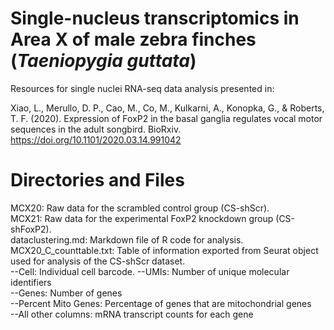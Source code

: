 # Single-nucleus transcriptomics in Area X of male zebra finches (_Taeniopygia guttata_)
Resources for single nuclei RNA-seq data analysis presented in:

Xiao, L., Merullo, D. P., Cao, M., Co, M., Kulkarni, A., Konopka, G., & Roberts, T. F. (2020). Expression of FoxP2 in the basal ganglia regulates vocal motor sequences in the adult songbird. BioRxiv. https://doi.org/10.1101/2020.03.14.991042

# Directories and Files

MCX20: Raw data for the scrambled control group (CS-shScr).  
MCX21: Raw data for the experimental FoxP2 knockdown group (CS-shFoxP2).  
dataclustering.md: Markdown file of R code for analysis.  
MCX20_C_counttable.txt: Table of information exported from Seurat object used for analysis of the CS-shScr dataset.   
  --Cell: Individual cell barcode. 
  --UMIs: Number of unique molecular identifiers  
  --Genes: Number of genes  
  --Percent Mito Genes: Percentage of genes that are mitochondrial genes  
  --All other columns: mRNA transcript counts for each gene  
  
